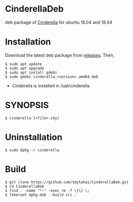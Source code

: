 # CinderellaDeb

deb package of [Cinderella](https://cinderella.de/tiki-index.php) for ubuntu 16.04 and 18.04

# Installation

Download the latest deb package from [releases](https://github.com/tmytokai/CinderellaDeb/releases).
Then,

    $ sudo apt update
    $ sudo apt upgrade
    $ sudo apt install gdebi
    $ sudo gdebi cinderella_<version>_amd64.deb

* Cinderella is installed in /opt/cinderella

# SYNOPSIS

    $ cinderella [<file>.cdy]

# Uninstallation

    $ sudo dpkg -r cinderella

# Build

    $ git clone https://github.com/tmytokai/CinderellaDeb.git
    $ cd CinderellaDeb
    $ find . -name "*~" -exec rm -f \{\} \;
    $ fakeroot dpkg-deb --build src .
